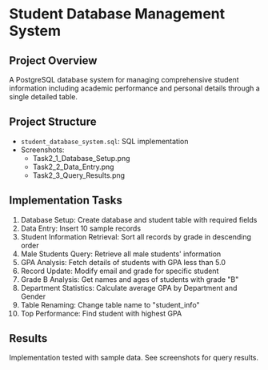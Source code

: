 # Student Database Management System

## Project Overview
A PostgreSQL database system for managing comprehensive student information including academic performance and personal details through a single detailed table.

## Project Structure
- `student_database_system.sql`: SQL implementation
- Screenshots:
  - Task2_1_Database_Setup.png
  - Task2_2_Data_Entry.png
  - Task2_3_Query_Results.png

## Implementation Tasks
1. Database Setup: Create database and student table with required fields
2. Data Entry: Insert 10 sample records
3. Student Information Retrieval: Sort all records by grade in descending order
4. Male Students Query: Retrieve all male students' information
5. GPA Analysis: Fetch details of students with GPA less than 5.0
6. Record Update: Modify email and grade for specific student
7. Grade B Analysis: Get names and ages of students with grade "B"
8. Department Statistics: Calculate average GPA by Department and Gender
9. Table Renaming: Change table name to "student_info"
10. Top Performance: Find student with highest GPA

## Results
Implementation tested with sample data. See screenshots for query results.
